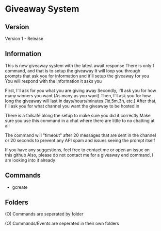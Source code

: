 # Giveaway System

## Version
Version 1 - Release

## Information
This is new giveaway system with the latest await response
There is only 1 command, and that is to setup the giveaway
It will loop you through prompts that ask you for information and it'll setup the giveaway for you
You will respond with the information it asks you

First, I'll ask for you what you are giving away
Secondly, I'll ask you for how many winners you want (As many as you want)
Then, I'll ask you for how long the giveaway will last in days/hours/minutes [1d,5m,3h, etc.]
After that, I'll ask you for what channel you want the giveaway to be hosted in

There is a failsafe along the setup to make sure you did it correctly
Make sure you use this command in a chat where there are little to no chatting at all

The command will "timeout" after 20 messages that are sent in the channel or 20 seconds to prevent any API spam and issues seeing the prompt itself

If you have any suggestions, feel free to contact me or open an issue on this github
Also, please do not contact me for a giveaway end command, I am looking into it already

## Commands
 - gcreate

## Folders
(O) Commands are seperated by folder

(O) Commands/Events are seperated in their own folders


